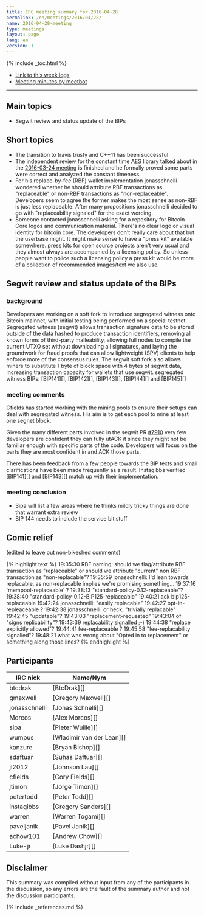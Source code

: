 ```yaml
---
title: IRC meeting summary for 2016-04-28
permalink: /en/meetings/2016/04/28/
name: 2016-04-28-meeting
type: meetings
layout: page
lang: en
version: 1
---
```

{% include _toc.html %}

- [Link to this week logs](https://botbot.me/freenode/bitcoin-core-dev/2016-04-28/?msg=65090086&page=3)
- [Meeting minutes by meetbot](http://www.erisian.com.au/meetbot/bitcoin-core-dev/2016/bitcoin-core-dev.2016-04-28-19.00.html)

---

## Main topics

- Segwit review and status update of the BIPs

## Short topics

- The transition to travis trusty and C++11 has been successful
- The independent review for the constant time AES library talked about in the [2016-03-24 meeting](https://bitcoincore.org/en/meetings/2016/03/24/#constant-time-aes-library) is finished and he formally proved some parts were correct and analyzed the constant timeness.
- For his replace-by-fee (RBF) wallet implementation jonasschnelli wondered whether he should attribute RBF transactions as "replaceable" or non-RBF transactions as "non-replaceable". Developers seem to agree the former makes the most sense as non-RBF is just less replaceable. After many propositions jonasschnelli decided to go with "replaceability signaled" for the exact wording.
- Someone contacted jonasschnelli asking for a repository for Bitcoin Core logos and communication material. There's no clear logo or visual identity for bitcoin core. The developers don't really care about that but the userbase might. It might make sense to have a "press kit" available somewhere. press kits for open source projects aren't very usual and they almost always are accompanied by a licensing policy. So unless people want to police such a licensing policy a press kit would be more of a collection of recommended images/text we also use.

## Segwit review and status update of the BIPs

### background

Developers are working on a soft fork to introduce segregated witness onto Bitcoin mainnet, with initial testing being performed on a special testnet. Segregated witness (segwit) allows transaction signature data to be stored outside of the data hashed to produce transaction identifiers, removing all known forms of third-party malleability, allowing full nodes to compile the current UTXO set without downloading all signatures, and laying the groundwork for fraud proofs that can allow lightweight (SPV) clients to help enforce more of the consensus rules. The segwit soft fork also allows miners to substitute 1 byte of block space with 4 bytes of segwit data, increasing transaction capacity for wallets that use segwit. segregated witness BIPs: [BIP141][], [BIP142][], [BIP143][], [BIP144][] and [BIP145][]

### meeting comments

Cfields has started working with the mining pools to ensure their setups can deal with segregated witness. His aim is to get each pool to mine at least one segnet block.

Given the many different parts involved in the segwit PR [#7910][] very few developers are confident they can fully utACK it since they might not be familiar enough with specific parts of the code. Developers will focus on the parts they are most confident in and ACK those parts.

There has been feedback from a few people towards the BIP texts and small clarifications have been made frequently as a result. Instagibbs verified [BIP141][] and [BIP143][] match up with their implementation.

### meeting conclusion

- Sipa will list a few areas where he thinks mildly tricky things are done that warrant extra review
- BIP 144 needs to include the service bit stuff


## Comic relief

(edited to leave out non-bikeshed comments)

{% highlight text %}
19:35:30 <jonasschnelli> RBF naming: should we flag/attribute RBF transaction as "replaceable" or should we attribute "current" non RBF transaction as "non-replacable"?
19:35:59 <petertodd>     jonasschnelli: I'd lean towards replacable, as non-replacable implies we're promising something...
19:37:16 <instagibbs>    'mempool-replaceable' ?
19:38:13 <jtimon>        "standard-policy-0.12-replaceable"?
19:38:40 <jonasschnelli> "standard-policy-0.12-BIP125-replaceable"
19:40:21 <jtimon>        ack bip125-replaceable
19:42:24 <petertodd>     jonasschnelli: "easily replacable"
19:42:27 <jtimon>        opt-in-repleaceable ?
19:42:38 <petertodd>     jonasschnelli: or heck, "trivially replacable"
19:42:45 <paveljanik>    "updatable"?
19:43:03 <luke-jr>       "replacement-requested"
19:43:04 <jonasschnelli> of "signs replicability"?
19:43:39 <paveljanik>    replacability signalled ;-)
19:44:38 <jtimon>        "replace explicitly allowed"?
19:44:41 <sdaftuar>      fee-replaceable ?
19:45:58 <jonasschnelli> "fee-replacability signalled"?
19:48:21 <jtimon>        what was wrong about "Opted in to replacement" or something along those lines?
{% endhighlight %}

## Participants

| IRC nick      | Name/Nym                  |
|---------------|---------------------------|
| btcdrak       | [BtcDrak][]               |
| gmaxwell      | [Gregory Maxwell][]       |
| jonasschnelli | [Jonas Schnelli][]        |
| Morcos        | [Alex Morcos][]           |
| sipa          | [Pieter Wuille][]         |
| wumpus        | [Wladimir van der Laan][] |
| kanzure       | [Bryan Bishop][]          |
| sdaftuar      | [Suhas Daftuar][]         |
| jl2012        | [Johnson Lau][]           |
| cfields       | [Cory Fields][]           |
| jtimon        | [Jorge Timon][]           |
| petertodd     | [Peter Todd][]            |
| instagibbs    | [Gregory Sanders][]       |
| warren        | [Warren Togami][]         |
| paveljanik    | [Pavel Janik][]           |
| achow101      | [Andrew Chow][]           |
| Luke-jr       | [Luke Dashjr][]           |

## Disclaimer

This summary was compiled without input from any of the participants in the discussion, so any errors are the fault of the summary author and not the discussion participants.

[#7910]: https://github.com/bitcoin/bitcoin/pull/7910

{% include _references.md %}
